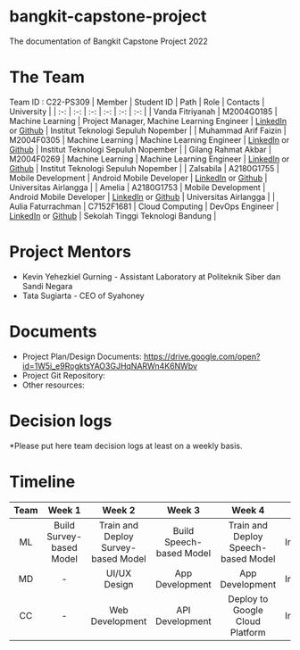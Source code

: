 # bangkit-capstone-project
The documentation of Bangkit Capstone Project 2022

# The Team
Team ID : C22-PS309
| Member | Student ID | Path | Role | Contacts | University |
| :-: | :-: | :-: | :-: | :-: | :-: |
| Vanda Fitriyanah | M2004G0185 | Machine Learning | Project Manager, Machine Learning Engineer | [LinkedIn]() or [Github]() | Institut Teknologi Sepuluh Nopember |
| Muhammad Arif Faizin | M2004F0305 | Machine Learning | Machine Learning Engineer | [LinkedIn](https://linkedin.com/in/muhammad-arif-faizin/) or [Github](https://github.com/MuhammadArifFaizin/) | Institut Teknologi Sepuluh Nopember |
| Gilang Rahmat Akbar | M2004F0269 | Machine Learning | Machine Learning Engineer | [LinkedIn]() or [Github]() | Institut Teknologi Sepuluh Nopember |
| Zalsabila | A2180G1755 | Mobile Development | Android Mobile Developer | [LinkedIn]() or [Github]() | Universitas Airlangga |
| Amelia | A2180G1753 | Mobile Development | Android Mobile Developer | [LinkedIn]() or [Github]() | Universitas Airlangga |
| Aulia Faturrachman | C7152F1681 | Cloud Computing | DevOps Engineer | [LinkedIn]() or [Github]() | Sekolah Tinggi Teknologi Bandung |

# Project Mentors
- Kevin Yehezkiel Gurning - Assistant Laboratory at Politeknik Siber dan Sandi Negara
- Tata Sugiarta - CEO of Syahoney

# Documents
- Project Plan/Design Documents: https://drive.google.com/open?id=1W5i_e9RogktsYAO3GJHqNARWn4K6NWbv
- Project Git Repository: <to be added by the team>
- Other resources: <to be added by the team>

# Decision logs
*Please put here team decision logs at least on a weekly basis.

# Timeline
| Team | Week 1 | Week 2 | Week 3 | Week 4 | Week 5 |
| :-: | :-: | :-: | :-: | :-: | :-: |
| ML | Build Survey-based Model | Train and Deploy Survey-based Model | Build Speech-based Model | Train and Deploy Speech-based Model | Integrating |
| MD | - | UI/UX Design | App Development | App Development | Integrating |
| CC | - | Web Development | API Development | Deploy to Google Cloud Platform | Integrating |
